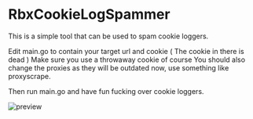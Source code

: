 # RbxCookieLogSpammer

This is a simple tool that can be used to spam cookie loggers.

Edit main.go to contain your target url and cookie ( The cookie in there is dead )
Make sure you use a throwaway cookie of course
You should also change the proxies as they will be outdated now, use something like proxyscrape.

Then run main.go and have fun fucking over cookie loggers.


![preview](https://user-images.githubusercontent.com/20705686/148684084-65e795eb-da6c-4e70-a8d2-eabd9694d31b.png)
